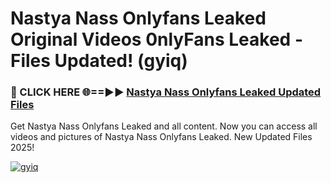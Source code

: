 # Nastya Nass Onlyfans Leaked Original Videos 0nlyFans Leaked - Files Updated! (gyiq)

<h3>🔴 CLICK HERE 🌐==►► <a href="https://tinyurl.com/2jnfzry5" rel="nofollow">Nastya Nass Onlyfans Leaked Updated Files</a></h3>

Get Nastya Nass Onlyfans Leaked and all content. Now you can access all videos and pictures of Nastya Nass Onlyfans Leaked. New Updated Files 2025!

[![gyiq](https://i.imgur.com/GyGTBgg.gif)](https://tinyurl.com/2jnfzry5)
